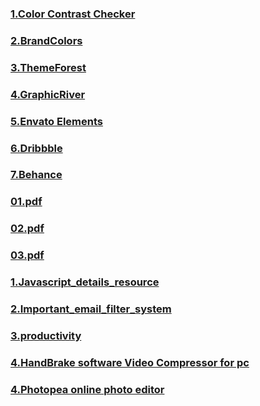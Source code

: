 ### [1.Color Contrast Checker](https://coolors.co/contrast-checker/112a46-a8c1dc)
### [2.BrandColors](https://brandcolors.net/)
### [3.ThemeForest](https://themeforest.net/category/ui-templates)
### [4.GraphicRiver](https://graphicriver.net/)
### [5.Envato Elements](https://elements.envato.com/)
### [6.Dribbble](https://dribbble.com/)
### [7.Behance](https://www.behance.net/)
### [01.pdf](https://github.com/MafujulHaquePlabon/improve-UI-resources/files/10536339/09.pdf)
### [02.pdf](https://github.com/MafujulHaquePlabon/improve-UI-resources/files/10536391/10.pdf)
### [03.pdf](https://github.com/MafujulHaquePlabon/improve-UI-resources/files/10536393/11.pdf)
### [1.Javascript_details_resource](https://with.zonayed.me/jshttps://with.zonayed.me/js)
### [2.Important_email_filter_system](https://www.facebook.com/groups/phwebdevelopmentbatch7/posts/1258317724723310/?__cft__[0]=AZVXKGjLVRFzZM6wGyCnyks4M8qU3WYE_Wv84HvmKsiwPqpVGab2kxigla1WBm3LGQ6dCZtX8rzP6OK-0ikeUrwtyDBd1qutGwAQnyeV8ZdlqD7R9Xl6kkx2GBV1Ox6mZGYlqYZb7ZCPRpVxDcMYOCQ6&__tn__=R]-R)
### [3.productivity](https://docs.google.com/document/d/1k8BPdlc3cR_lXy_EXWQF_qMsF2Szf_04liAnNbtQGeY?authuser=mafujul15-3076%40diu.edu.bd&usp=drive_fs)
### [4.HandBrake software  Video Compressor for pc](https://handbrake.fr/downloads.php)
### [4.Photopea online photo editor](https://www.photopea.com/)


